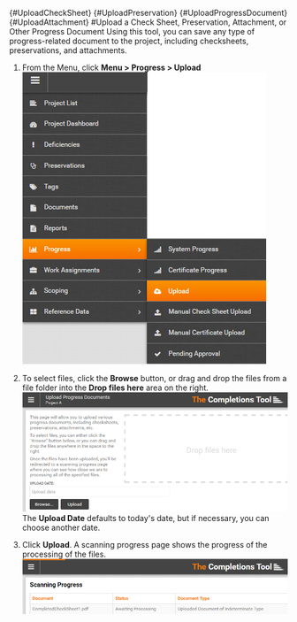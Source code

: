 {#UploadCheckSheet}
{#UploadPreservation}
{#UploadProgressDocument}
{#UploadAttachment}
#Upload a Check Sheet, Preservation, Attachment, or Other Progress Document
Using this tool, you can save any type of progress-related document to the project, including checksheets, preservations, and attachments.  
1. From the Menu, click **Menu > Progress > Upload**  
![Menu > Progress > Upload](images\MPRogressUpload.PNG)   

1. To select files, click the **Browse** button, or drag and drop the files from a file folder into the **Drop files here** area on the right.  
![Upload Progress Documents](images\UploadProgressDocs.png)  
The **Upload Date** defaults to today's date, but if necessary, you can choose another date.  
1. Click **Upload**. A scanning progress page shows the progress of the processing of the files.  
![File Processing Progress](images\UploadcheckSheetScanProgress.png)